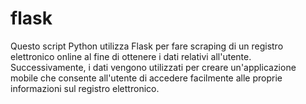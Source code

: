 # flask
Questo script Python utilizza Flask per fare scraping di un registro elettronico online al fine di ottenere i dati relativi all'utente. 
Successivamente, i dati vengono utilizzati per creare un'applicazione mobile che consente all'utente di accedere facilmente alle proprie informazioni sul registro elettronico.
